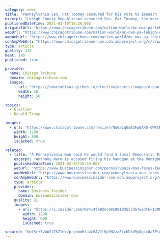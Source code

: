 ```yaml
---
category: news
title: "Pennsylvania Sen. Pat Toomey censured for his vote to impeach Trump"
excerpt: "Lehigh County Republicans censured Sen. Pat Toomey, the most powerful Republican elected official in the region."
publishedDateTime: 2021-03-10T18:26:00Z
originalUrl: "https://www.chicagotribune.com/nation-world/mc-nws-pa-lehigh-county-gop-censures-toomey-20210310-f5444sh4fzgfhbkxlwhml23bn4-story.html?outputType=amp"
webUrl: "https://www.chicagotribune.com/nation-world/mc-nws-pa-lehigh-county-gop-censures-toomey-20210310-f5444sh4fzgfhbkxlwhml23bn4-story.html?outputType=amp"
ampWebUrl: "https://www.chicagotribune.com/nation-world/mc-nws-pa-lehigh-county-gop-censures-toomey-20210310-f5444sh4fzgfhbkxlwhml23bn4-story.html?outputType=amp"
cdnAmpWebUrl: "https://www-chicagotribune-com.cdn.ampproject.org/c/s/www.chicagotribune.com/nation-world/mc-nws-pa-lehigh-county-gop-censures-toomey-20210310-f5444sh4fzgfhbkxlwhml23bn4-story.html?outputType=amp"
type: article
quality: 125
heat: 145
published: true

provider:
  name: Chicago Tribune
  domain: chicagotribune.com
  images:
    - url: "https://smartableai.github.io/election/assets/images/organizations/chicagotribune.com-50x50.jpg"
      width: 50
      height: 50

topics:
  - Election
  - Donald Trump

images:
  - url: "https://www.chicagotribune.com/resizer/Nu6aiq0mA3FpEAX8-dWRtRERC8A=/1200x0/top/cloudfront-us-east-1.images.arcpublishing.com/tronc/SEYQFYBIBDRW6JISVX7DQDOEQM.jpg"
    width: 1200
    height: 800
    isCached: true

related:
  - title: "A Pennsylvania man said he would find a local Democratic Party office and \"shoot it up\" for Donald Trump. And then he did, authorities say."
    excerpt: "Anthony Nero is accused firing his handgun at the Montgomery County Democratic Party's office in Norristown, Pennsylvania."
    publishedDateTime: 2021-03-04T15:49:00Z
    webUrl: "https://www.businessinsider.com/pennsylvania-man-faces-federal-charges-for-shooting-dem-party-office-2021-3"
    ampWebUrl: "https://www.businessinsider.com/pennsylvania-man-faces-federal-charges-for-shooting-dem-party-office-2021-3?amp"
    cdnAmpWebUrl: "https://www-businessinsider-com.cdn.ampproject.org/c/s/www.businessinsider.com/pennsylvania-man-faces-federal-charges-for-shooting-dem-party-office-2021-3?amp"
    type: article
    provider:
      name: Business Insider
      domain: businessinsider.com
    quality: 91
    images:
      - url: "https://i.insider.com/60414fe92dc90100183557d5?width=1200&format=jpeg"
        width: 1200
        height: 600
        isCached: true

secured: "UmtRr+SVoWSfZkZ1ex/prgbnmHfa4cFAVJt0p9N2zaFichDtd9yDgLc0a3Plq52bEfsm/d0wOhk/XnDx2bJxaa/82960VwMQJTMaXoHKmQS06xRCrxhFTlugsqeuYFqdJETxLX7QmBAio56tqBydZwT/aSXf4MQPOzFgMQyeMO0CGeA9eXO0ySJBldiOOqvh+kgpuVhzQXOC0isdztR4KmuCCJp4P63X+0dq/aHSeM3+Fp9bwFUPNdz5CS1FxemSychDGaB2T4BLLzLvI+R9DW/jmiV6zfBAGRvbe3X2VvGSBHIDY3htFOk1FurFXHo+4uJFgbfLn2n4SB4Za2H/zfkmHUx/CT+czLrgxx4vEP4=;Xzo+8zVOgHBQMZK+LBGLkA=="
---
```


